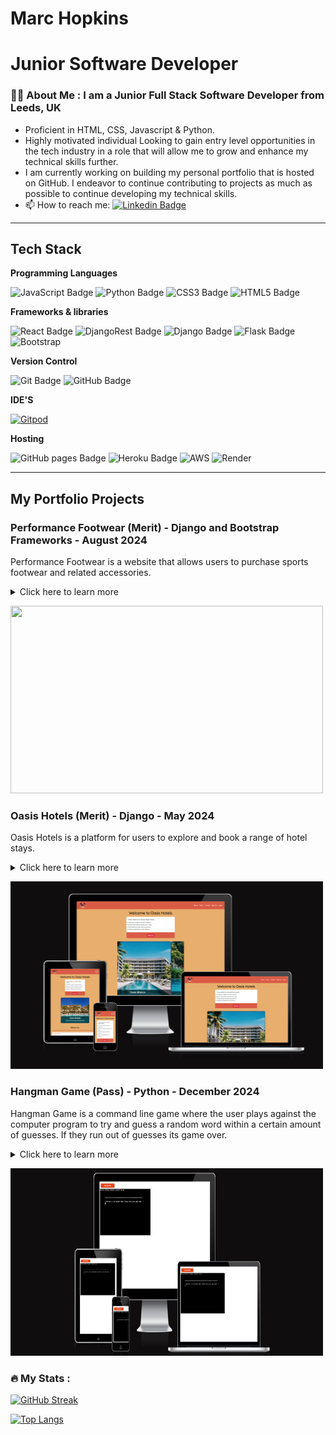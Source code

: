 # Marc Hopkins

# Junior Software Developer

### :man_technologist: About Me : I am a Junior Full Stack Software Developer from Leeds, UK
- Proficient in HTML, CSS, Javascript & Python.
- Highly motivated individual Looking to gain entry level opportunities in the tech industry in a role that will allow me to grow and 
enhance my technical skills further.
- I am currently working on building my personal portfolio that is hosted on GitHub. I endeavor to continue contributing to projects as much as possible to continue developing my technical skills.
- 📫 How to reach me: [![Linkedin Badge](https://img.shields.io/badge/-LinkedIn-blue?style=flat&logo=Linkedin&logoColor=white)](https://www.linkedin.com/in/marchopkins96/)

---

## Tech Stack

**Programming Languages**

![JavaScript Badge](https://img.shields.io/badge/JavaScript-323330?style=for-the-badge&logo=javascript&logoColor=F7DF1E)
![Python Badge](https://img.shields.io/badge/Python-FFD43B?style=for-the-badge&logo=python&logoColor=blue)
![CSS3 Badge](https://img.shields.io/badge/CSS3-1572B6?style=for-the-badge&logo=css3&logoColor=white)
![HTML5 Badge](https://img.shields.io/badge/HTML5-E34F26?style=for-the-badge&logo=html5&logoColor=white)

**Frameworks & libraries**

![React Badge](https://img.shields.io/badge/React-20232A?style=for-the-badge&logo=react&logoColor=61DAFB)
![DjangoRest Badge](https://img.shields.io/badge/django%20rest-ff1709?style=for-the-badge&logo=django&logoColor=white)
![Django Badge](https://img.shields.io/badge/Django-092E20?style=for-the-badge&logo=django&logoColor=green)
![Flask Badge](https://img.shields.io/badge/Flask-000000?style=for-the-badge&logo=flask&logoColor=white)
![Bootstrap](https://img.shields.io/badge/Bootstrap-563D7C?style=for-the-badge&logo=bootstrap&logoColor=white)

**Version Control**

![Git Badge](https://img.shields.io/badge/GIT-E44C30?style=for-the-badge&logo=git&logoColor=white)
![GitHub Badge](https://img.shields.io/badge/GitHub-100000?style=for-the-badge&logo=github&logoColor=white)

**IDE'S**

[![Gitpod](https://img.shields.io/badge/Gitpod-FFAE33?logo=gitpod&logoColor=fff)](#)

**Hosting**

![GitHub pages Badge](https://img.shields.io/badge/GitHub%20Pages-222222?style=for-the-badge&logo=GitHub%20Pages&logoColor=white)
![Heroku Badge](https://img.shields.io/badge/heroku-%23430098.svg?style=for-the-badge&logo=heroku&logoColor=white)
![AWS](https://img.shields.io/badge/AWS-%23FF9900.svg?style=for-the-badge&logo=amazon-aws&logoColor=white)
![Render](https://img.shields.io/badge/Render-%46E3B7.svg?style=for-the-badge&logo=render&logoColor=white)

---

## My Portfolio Projects

### Performance Footwear (Merit) - Django and Bootstrap Frameworks - August 2024

Performance Footwear is a website that allows users to purchase sports footwear and related accessories.

<details>
<summary>Click here to learn more</summary>

Performance Footwear is a full-stack project using Django to build an application with user authentication and plenty of CRUD functionality. Bootstrap framework has been used throughout the site and Agile values and principles have been followed throughout. Stripe API has been used to make dummy payments for users. Users are notified by email once an order has been proccessed.

[Link to 'Performance Footwear' repository](https://github.com/Marchopkins96/Performance-Footwear)

[Link to 'Performance Footwear' live Page](https://performance-footwear-ed28bb401f1b.herokuapp.com/)
</details>

<a href="https://github.com/Marchopkins96/Performance-Footwear"><img width="500px" height="300px" src="https://github.com/Marchopkins96/Performance-Footwear/blob/main/documentation/readme_images/responsive.png"></a>

### Oasis Hotels (Merit) - Django - May 2024 

Oasis Hotels is a platform for users to explore and book a range of hotel stays.

<details>
<summary>Click here to learn more</summary>

This is a Full Stack Project made using Django which features user authentication with other CRUD functionality featured. Agile values & principles have been adhered to throughout.

[Link to 'Oasis Hotels' repository](https://github.com/Marchopkins96/oasis-hotels)

[Link to 'Oasis Hotels' live page](https://oasis-hotels-a4728551ae39.herokuapp.com/)
</details>

<a href="https://github.com/Marchopkins96/oasis-hotels"><img width="500px" height="300px" src="https://github.com/Marchopkins96/oasis-hotels/blob/main/documentation/readme_images/i-am-responsive.png"></a>

### Hangman Game (Pass) - Python - December 2024 

Hangman Game is a command line game where the user plays against the computer program to try and guess a random word within a certain amount of guesses. If they run out of guesses its game over.

<details>
<summary>Click here to learn more</summary>

In this version of the game a user is prompted to enter their game name, once they have done this a short instruction list will display before then being asked to input a guess. The random word will be displayed as some letters and dashes (w_r_). If the user guesses correct a dash will be replaced with a letter and if a wrong letter is chosen more parts of the hangman image will display.

[Link to 'Hangman Game' repository](https://github.com/Marchopkins96/hangman-game)

[Link to 'Hangman Game' live page](https://hangman-game-tuti.onrender.com/)
</details>

<a href="https://github.com/Marchopkins96/hangman-game"><img width="500px" height="300px" src="https://github.com/Marchopkins96/hangman-game/blob/main/docs/iamresponsive.png"></a>

### :fire: My Stats :

[![GitHub Streak](http://github-readme-streak-stats.herokuapp.com?user=Marchopkins96&theme=dark&background=000000)](https://git.io/streak-stats)

[![Top Langs](https://github-readme-stats.vercel.app/api/top-langs/?username=Marchopkins96&layout=compact&theme=vision-friendly-dark)](https://github.com/anuraghazra/github-readme-stats)

<!---
Marchopkins96/Marchopkins96 is a ✨ special ✨ repository because its `README.md` (this file) appears on your GitHub profile.
You can click the Preview link to take a look at your changes.
--->
